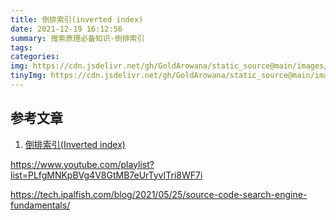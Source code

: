 ```yaml
---
title: 倒排索引(inverted index)
date: 2021-12-19 16:12:56
summary: 搜索原理必备知识-倒排索引
tags:
categories:
img: https://cdn.jsdelivr.net/gh/GoldArowana/static_source@main/images/cover/co125-m.jpg
tinyImg: https://cdn.jsdelivr.net/gh/GoldArowana/static_source@main/images/tiny/cover/co125.jpg
---
```



## 参考文章
1. [倒排索引(Inverted index)](https://github.com/julycoding/The-Art-Of-Programming-By-July/blob/master/ebook/zh/06.11.md)

https://www.youtube.com/playlist?list=PLfgMNKpBVg4V8GtMB7eUrTyvITri8WF7i

https://tech.ipalfish.com/blog/2021/05/25/source-code-search-engine-fundamentals/